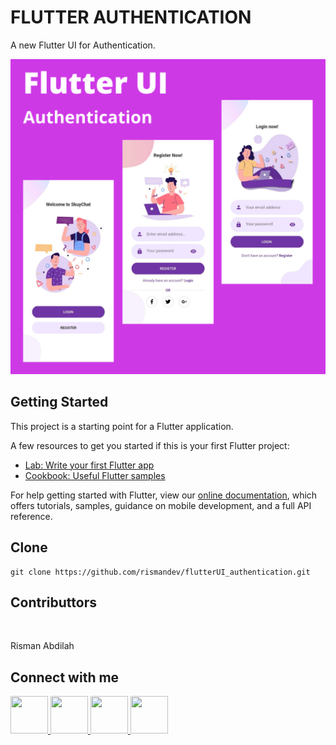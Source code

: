# FLUTTER AUTHENTICATION

A new Flutter UI for Authentication.

<img src="assets/demo_flutter_authentication.png" alt="Enter Table Number Empty"/>

## Getting Started

This project is a starting point for a Flutter application.

A few resources to get you started if this is your first Flutter project:

- [Lab: Write your first Flutter app](https://flutter.dev/docs/get-started/codelab)
- [Cookbook: Useful Flutter samples](https://flutter.dev/docs/cookbook)

For help getting started with Flutter, view our
[online documentation](https://flutter.dev/docs), which offers tutorials,
samples, guidance on mobile development, and a full API reference.

## Clone

```
git clone https://github.com/rismandev/flutterUI_authentication.git
```

## Contributtors

<img src="https://github.com/rismandev/kost/blob/master/src/assets/demo/me.jpg" width="100" alt=""/>

Risman Abdilah

## Connect with me

<p>
    <a href="tell:089647329246" target="_blank">
        <img src="https://www.stickpng.com/assets/images/580b57fcd9996e24bc43c543.png" width="60" height="60" alt=""/>
    </a>
    <a href="https://www.linkedin.com/in/rismandev" target="_blank">
        <img src="https://cdn1.iconfinder.com/data/icons/iconza-circle-social/64/697071-linkedin-512.png" width="60" height="60" alt=""/>
    </a>
    <a href="https://www.facebook.com/risman.abdilah.58" target="_blank">
        <img src="https://upload.wikimedia.org/wikipedia/commons/5/51/Facebook_f_logo_%282019%29.svg" width="60" height="60" alt=""/>
    </a>
    <a href="https://www.instagram.com/rismandev" target="_blank">
        <img src="https://img2.pngdownload.id/20180404/jrq/kisspng-logo-computer-icons-clip-art-instagram-logo-5ac51f36a6c818.6764114215228680226832.jpg" width="60" height="60" alt=""/>
    </a>
</p>
